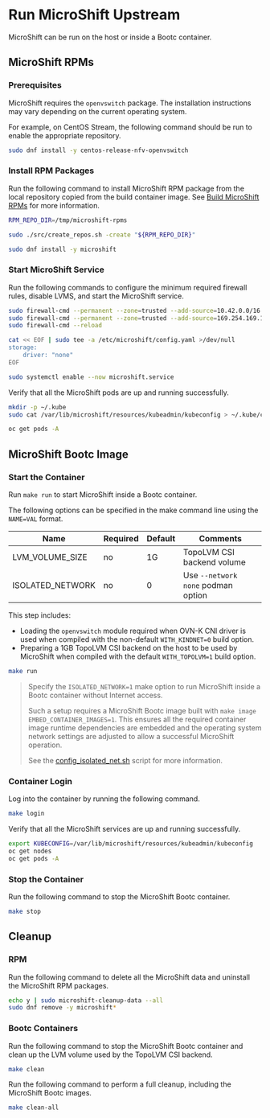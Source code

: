 # Run MicroShift Upstream

MicroShift can be run on the host or inside a Bootc container.

## MicroShift RPMs

### Prerequisites

MicroShift requires the `openvswitch` package. The installation instructions may
vary depending on the current operating system.

For example, on CentOS Stream, the following command should be run to enable the
appropriate repository.

```bash
sudo dnf install -y centos-release-nfv-openvswitch
```

### Install RPM Packages

Run the following command to install MicroShift RPM package from the local
repository copied from the build container image.
See [Build MicroShift RPMs](../docs/build.md#build-microshift-rpms) for more information.

```bash
RPM_REPO_DIR=/tmp/microshift-rpms

sudo ./src/create_repos.sh -create "${RPM_REPO_DIR}"

sudo dnf install -y microshift
```

### Start MicroShift Service

Run the following commands to configure the minimum required firewall rules,
disable LVMS, and start the MicroShift service.

```bash
sudo firewall-cmd --permanent --zone=trusted --add-source=10.42.0.0/16
sudo firewall-cmd --permanent --zone=trusted --add-source=169.254.169.1
sudo firewall-cmd --reload

cat << EOF | sudo tee -a /etc/microshift/config.yaml >/dev/null
storage:
    driver: "none"
EOF

sudo systemctl enable --now microshift.service
```

Verify that all the MicroShift pods are up and running successfully.

```bash
mkdir -p ~/.kube
sudo cat /var/lib/microshift/resources/kubeadmin/kubeconfig > ~/.kube/config

oc get pods -A
```

## MicroShift Bootc Image

### Start the Container

Run `make run` to start MicroShift inside a Bootc container.

The following options can be specified in the make command line using the `NAME=VAL` format.

| Name              | Required | Default  | Comments
|-------------------|----------|----------|---------
| LVM_VOLUME_SIZE   | no       | 1G       | TopoLVM CSI backend volume
| ISOLATED_NETWORK  | no       | 0        | Use `--network none` podman option

This step includes:
* Loading the `openvswitch` module required when OVN-K CNI driver is used
  when compiled with the non-default `WITH_KINDNET=0` build option.
* Preparing a 1GB TopoLVM CSI backend on the host to be used by MicroShift when
  compiled with the default `WITH_TOPOLVM=1` build option.

```bash
make run
```

> Specify the `ISOLATED_NETWORK=1` make option to run MicroShift inside a Bootc
> container without Internet access.
>
> Such a setup requires a MicroShift Bootc image built with `make image EMBED_CONTAINER_IMAGES=1`.
> This ensures all the required container image runtime dependencies are embedded
> and the operating system network settings are adjusted to allow a successful
> MicroShift operation.
>
> See the [config_isolated_net.sh](../src/config_isolated_net.sh) script for more
> information.

### Container Login

Log into the container by running the following command.

```bash
make login
```

Verify that all the MicroShift services are up and running successfully.

```bash
export KUBECONFIG=/var/lib/microshift/resources/kubeadmin/kubeconfig
oc get nodes
oc get pods -A
```

### Stop the Container

Run the following command to stop the MicroShift Bootc container.

```bash
make stop
```

## Cleanup

### RPM

Run the following command to delete all the MicroShift data and uninstall the
MicroShift RPM packages.

```bash
echo y | sudo microshift-cleanup-data --all
sudo dnf remove -y microshift*
```

### Bootc Containers

Run the following command to stop the MicroShift Bootc container and
clean up the LVM volume used by the TopoLVM CSI backend.

```bash
make clean
```

Run the following command to perform a full cleanup, including the
MicroShift Bootc images.

```bash
make clean-all
```

